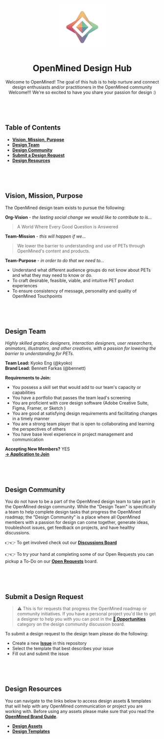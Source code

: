 <div align="center">
  <img alt="OpenMined Logo" src="/source/OPenMined-Brandmark-Light.png" style="width:150px;height:150px;">
  <h1><strong>OpenMined Design Hub</strong></h1>
  <p>Welcome to OpenMined! The goal of this hub is to help nurture and connect<br> design enthusiasts and/or practitioners in the OpenMined community<br>
  Welcome!!! We're so excited to have you share your passion for design :)</p>
</div>

<br><br><br>

## Table of Contents
- [**Vision, Mission, Purpose**](#vision-mission-purpose)
- [**Design Team**](#design-team)
- [**Design Community**](#design-community)
- [**Submit a Design Request**](#submit-a-design-request)
- [**Design Resources**](#design-resources)

<br><br><br>

## Vision, Mission, Purpose
The OpenMined design team exists to pursue the following:

**Org-Vision** - _the lasting social change we would like to contribute to is..._
>A World Where Every Good Question is Answered

**Team-Mission** - _this will happen if we..._
>We lower the barrier to understanding and use of PETs through OpenMined's content and products.

**Team-Purpose** - _in order to do that we need to..._
- Understand what different audience groups do not know about PETs and what they may need to know or do.
- To craft desirable, feasible, viable, and intuitive PET product experiences
- To ensure consistency of message, personality and quality of OpenMined Touchpoints

<br><br><br>

## Design Team
_Highly skilled graphic designers, interaction designers, user researchers, animators, illustrators, and other creatives, with a passion for lowering the barrier to understanding for PETs._

**Team Lead:**  Kyoko Eng (@kyoko)<br>
**Brand Lead:** Bennett Farkas (@bennett)<br>

**Requirements to Join:**
- You possess a skill set that would add to our team's capacity or capabilities
- You have a portfolio that passes the team lead's screening
- You are proficient with core design software (Adobe Creative Suite, Figma, Framer, or Sketch )
- You are good at satisfying design requirements and facilitating changes in a timely manner
- You are a strong team player that is open to collaborating and learning the perspectives of others
- You have base level experience in project management and communication

**Accepting New Members?** YES<br>
[**→ Application to Join**](https://forms.gle/ZJGHxwSahSqzGBGz5)

<br><br><br>

## Design Community
You do not have to be a part of the OpenMined design team to take part in the OpenMined design community. While the "Design Team" is specifically a team to help complete design tasks that progress the OpenMined roadmap; the "Design Community" is a place where all OpenMined members with a passion for design can come together, generate ideas, troubleshoot issues, get feedback on projects, and have healthy discussions. 

👉👉 To get involved check out our [**Discussions Board**](https://github.com/OpenMined/design/discussions)

👉👉 To try your hand at completing some of our Open Requests you can pickup a To-Do on our [**Open Requests**](https://github.com/OpenMined/design/projects/1) board.

<br><br><br>

## Submit a Design Request
> ⚠ This is for requests that progress the OpenMined roadmap or community initiatives. If you have a personal project you'd like to get a designer to help you with you can post in the [**💼 Opportunities**](https://github.com/OpenMined/design/discussions/categories/opportunities) category on the design community discussion board.

To submit a design request to the design team please do the following:
- Create a new [**Issue**](https://github.com/OpenMined/design/issues) in this repository
- Select the template that best describes your issue
- Fill out and submit the issue

<br><br><br>

## Design Resources
You can navigate to the links below to access design assets & templates that will help with any OpenMined communication or project you are working with. Before using any assets please make sure that you read the [**OpenMined Brand Guide**](https://github.com/OpenMined/design/blob/assets/documents/OM200326%20-%20OpenMined%20Brand%20Guide.pdf).

- [**Design Assets**](https://github.com/OpenMined/design/tree/assets)
- [**Design Templates**](https://github.com/OpenMined/design/tree/templates)
